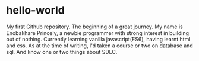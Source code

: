 # hello-world
My first Github repository. The beginning of a great journey.
My name is Enobakhare Princely, a newbie programmer with strong interest in building out of nothing. Currently learning vanilla javascript(ES6), having learnt html and css.
As at the time of writing, I'd taken a course or two on database and sql. And know one or two things about SDLC.
